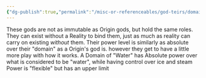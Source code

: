 ```yaml
---
{"dg-publish":true,"permalink":"/misc-or-referenceables/god-teirs/domain/","created":"2024-07-03T21:05:41.094-05:00","updated":"2024-06-28T13:01:30.000-05:00"}
---
```


These gods are not as immutable as Origin gods, but hold the same roles. They can exist without a Reality to bind them, just as much as reality can carry on existing *without* them. 
Their power level is similarly as absolute over their "domain" as a Origin's god is. however they get to have a little more play with how it works.
A Domain of "Water" has Absolute power over what is considered to be "water", while having control over ice and steam
Power is "flexible" but has an upper limit